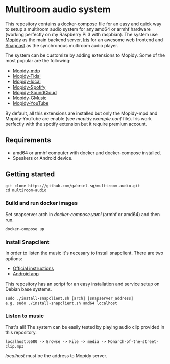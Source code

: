 # Multiroom audio system
This repository contains a docker-compose file for an easy and quick way to setup a multiroom audio system for any amd64 or armhf hardware (working perfectly on my Raspberry Pi 3 with raspbian).
The system use [Mopidy](https://mopidy.com/) as the main backend server, [Iris](https://github.com/jaedb/iris) for an awesome web frontend and [Snapcast](https://github.com/badaix/snapcast) as the synchronous multiroom audio player.

The system can be customize by adding extensions to Mopidy. Some of the most popular are the following:
  - [Mopidy-mdp](https://github.com/mopidy/mopidy-mpd)
  - [Mopidy-Tidal](https://github.com/tehkillerbee/mopidy-tidal)
  - [Mopidy-local](https://github.com/mopidy/mopidy-local)
  - [Mopidy-Spotify](https://github.com/mopidy/mopidy-spotify)
  - [Mopidy-SoundCloud](https://github.com/mopidy/mopidy-soundcloud)
  - [Mopidy-GMusic](https://github.com/mopidy/mopidy-gmusic)
  - [Mopidy-YouTube](https://github.com/natumbri/mopidy-youtube)

By default, all this extensions are installed but only the Mopidy-mpd and Mopidy-YouTube are enable (see *mopidy.example.conf* file). Iris work perfectly with the spotify extension but it require premium account.

## Requirements
- amd64 or armhf computer with docker and docker-compose installed.
- Speakers or Android device.

## Getting started
    git clone https://github.com/gabriel-sg/multiroom-audio.git
    cd multiroom-audio

### Build and run docker images
Set snapserver arch in *docker-compose.yaml* (armhf or amd64) and then run.

    docker-compose up

### Install Snapclient
In order to listen the music it's necesary to install snapclient. There are two options:
- [Official instructions](https://github.com/badaix/snapcast#installation)
- [Android app](https://play.google.com/store/apps/details?id=de.badaix.snapcast)

This repository has an script for an easy installation and service setup on Debian base systems.

    sudo ./install-snapclient.sh [arch] [snapserver_address]
    e.g. sudo ./install-snapclient.sh amd64 localhost
### Listen to music
That's all! The system can be easily tested by playing audio clip provided in this repository.

    localhost:6680 -> Browse -> File -> media -> Monarch-of-the-street-clip.mp3
*localhost* must be the address to Mopidy server.
